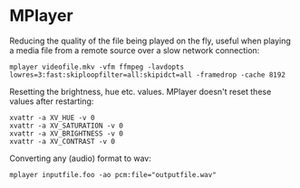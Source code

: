 # MPlayer

Reducing the quality of the file being played on the fly, useful when
playing a media file from a remote source over a slow network
connection:

    mplayer videofile.mkv -vfm ffmpeg -lavdopts lowres=3:fast:skiploopfilter=all:skipidct=all -framedrop -cache 8192

Resetting the brightness, hue etc. values. MPlayer doesn't reset these
values after restarting:

    xvattr -a XV_HUE -v 0
    xvattr -a XV_SATURATION -v 0
    xvattr -a XV_BRIGHTNESS -v 0
    xvattr -a XV_CONTRAST -v 0

Converting any (audio) format to wav:

    mplayer inputfile.foo -ao pcm:file="outputfile.wav"
